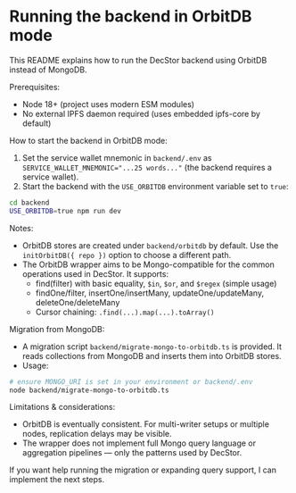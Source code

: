 # Running the backend in OrbitDB mode

This README explains how to run the DecStor backend using OrbitDB instead of MongoDB.

Prerequisites:
- Node 18+ (project uses modern ESM modules)
- No external IPFS daemon required (uses embedded ipfs-core by default)

How to start the backend in OrbitDB mode:

1. Set the service wallet mnemonic in `backend/.env` as `SERVICE_WALLET_MNEMONIC="...25 words..."` (the backend requires a service wallet).
2. Start the backend with the `USE_ORBITDB` environment variable set to `true`:

```bash
cd backend
USE_ORBITDB=true npm run dev
```

Notes:
- OrbitDB stores are created under `backend/orbitdb` by default. Use the `initOrbitDB({ repo })` option to choose a different path.
- The OrbitDB wrapper aims to be Mongo-compatible for the common operations used in DecStor. It supports:
  - find(filter) with basic equality, `$in`, `$or`, and `$regex` (simple usage)
  - findOne/filter, insertOne/insertMany, updateOne/updateMany, deleteOne/deleteMany
  - Cursor chaining: `.find(...).map(...).toArray()`

Migration from MongoDB:
- A migration script `backend/migrate-mongo-to-orbitdb.ts` is provided. It reads collections from MongoDB and inserts them into OrbitDB stores.
- Usage:

```bash
# ensure MONGO_URI is set in your environment or backend/.env
node backend/migrate-mongo-to-orbitdb.ts
```

Limitations & considerations:
- OrbitDB is eventually consistent. For multi-writer setups or multiple nodes, replication delays may be visible.
- The wrapper does not implement full Mongo query language or aggregation pipelines — only the patterns used by DecStor.

If you want help running the migration or expanding query support, I can implement the next steps.

